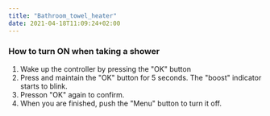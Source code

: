 ```yaml
---
title: "Bathroom_towel_heater"
date: 2021-04-18T11:09:24+02:00
---
```


### How to turn ON when taking a shower

1. Wake up the controller by pressing the "OK" button
1. Press and maintain the "OK" button for 5 seconds. The "boost" indicator starts to blink.
1. Presson "OK" again to confirm.
1. When you are finished, push the "Menu" button to turn it off.
